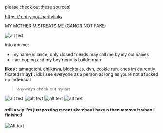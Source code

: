 please check out these sources!

https://rentry.co/charitylinks

MY MOTHER MISTREATS ME (CANON NOT FAKE)

![alt text](https://files.catbox.moe/h9epxr.png)

info abt me:
- my name is lance, only closed friends may call me by my old names
- i am coping and my boyfriend is builderman

**likes :**
tamagotchi, chiikawa, blocktales, dvn, cookie run. ones im currently fixated rn
**byf :**
idk i see everyone as a person as long as youre not a fucked up individual

> anyways check out my art

![alt text](https://files.catbox.moe/p3im38.png)
![alt text](https://files.catbox.moe/mzysu8.png)
![alt text](https://files.catbox.moe/d80ahu.jpg)
![alt text](https://files.catbox.moe/n75jco.png)
#### still a wip I'm just posting recent sketches i have n then remove it when i finished
![Alt text](https://files.catbox.moe/ztam00.jpg)
